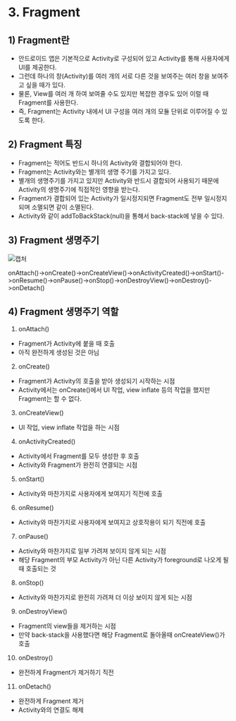 # 3. Fragment
## 1) Fragment란
+ 안드로이드 앱은 기본적으로 Activity로 구성되어 있고 Activity를 통해 사용자에게 UI를 제공한다.
+ 그런데 하나의 창(Activity)를 여러 개의 서로 다른 것을 보여주는 여러 창을 보여주고 싶을 때가 있다.
+ 물론, View를 여러 개 하여 보여줄 수도 있지만 복잡한 경우도 있어 이럴 때 Fragment를 사용한다.
+ 즉, Fragment는 Activity 내에서 UI 구성을 여러 개의 모듈 단위로 이루어질 수 있도록 한다.

## 2) Fragment 특징
+ Fragment는 적어도 반드시 하나의 Activity와 결합되어야 한다.
+ Fragment는 Activity와는 별개의 생명 주기를 가지고 있다.
+ 별개의 생명주기를 가지고 있지만 Activity와 반드시 결합되어 사용되기 때문에 Activity의 생명주기에 직접적인 영향을 받는다.
+ Fragment가 결합되어 있는 Activity가 일시정지되면 Fragment도 전부 일시정지되며 소멸되면 같이 소멸된다.
+ Activity와 같이 addToBackStack(null)을 통해서 back-stack에 넣을 수 있다.

## 3) Fragment 생명주기
![캡처](https://user-images.githubusercontent.com/17876424/118468260-8ceb8500-b73f-11eb-9756-121827a2cb76.PNG)

onAttach()->onCreate()->onCreateView()->onActivityCreated()->onStart()->onResume()->onPause()->onStop()->onDestroyView()->onDestroy()->onDetach()

## 4) Fragment 생명주기 역할
1. onAttach()
+ Fragment가 Activity에 붙을 때 호출
+ 아직 완전하게 생성된 것은 아님
2. onCreate()
+ Fragment가 Activity의 호출을 받아 생성되기 시작하는 시점
+ Activity에서는 onCreate()에서 UI 작업, view inflate 등의 작업을 했지만 Fragment는 할 수 없다.

3. onCreateView()
+ UI 작업, view inflate 작업을 하는 시점

4. onActivityCreated()
+ Activity에서 Fragment를 모두 생성한 후 호출
+ Activity와 Fragment가 완전히 연결되는 시점

5. onStart()
+ Activity와 마찬가지로 사용자에게 보여지기 직전에 호출

6. onResume()
+ Activity와 마찬가지로 사용자에게 보여지고 상호작용이 되기 직전에 호출

7. onPause()
+ Activity와 마찬가지로 일부 가려져 보이지 않게 되는 시점
+ 해당 Fragment의 부모 Activity가 아닌 다른 Activity가 foreground로 나오게 될 때 호출되는 것

8. onStop()
+ Activity와 마찬가지로 완전히 가려져 더 이상 보이지 않게 되는 시점

9. onDestroyView()
+ Fragment의 view들을 제거하는 시점
+ 만약 back-stack을 사용했다면 해당 Fragment로 돌아올때 onCreateView()가 호출

10. onDestroy()
+ 완전하게 Fragment가 제거하기 직전

11. onDetach()
+ 완전하게 Fragment 제거
+ Activity와의 연결도 해제

